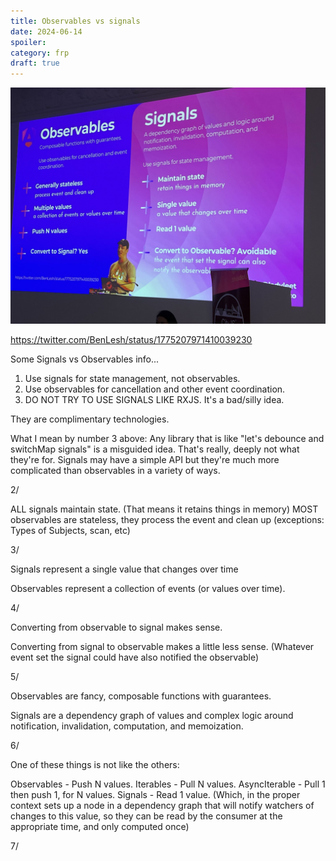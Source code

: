 ```yaml
---
title: Observables vs signals
date: 2024-06-14
spoiler:
category: frp
draft: true
---
```


![](https://raw.githubusercontent.com/fed/blog/7a3102faee39c73b296c87ff7b0e0e20d2c791e7/src/pages/blog/observables-vs-signals/slide.jpeg)

https://twitter.com/BenLesh/status/1775207971410039230

Some Signals vs Observables info...

1.  Use signals for state management, not observables.
2.  Use observables for cancellation and other event coordination.
3.  DO NOT TRY TO USE SIGNALS LIKE RXJS. It's a bad/silly idea.

They are complimentary technologies.

What I mean by number 3 above: Any library that is like "let's debounce and switchMap signals" is a misguided idea. That's really, deeply
not what they're for. Signals may have a simple API but they're much more complicated than observables in a variety of ways.

2/

ALL signals maintain state. (That means it retains things in memory) MOST observables are stateless, they process the event and clean up
(exceptions: Types of Subjects, scan, etc)

3/

Signals represent a single value that changes over time

Observables represent a collection of events (or values over time).

4/

Converting from observable to signal makes sense.

Converting from signal to observable makes a little less sense. (Whatever event set the signal could have also notified the observable)

5/

Observables are fancy, composable functions with guarantees.

Signals are a dependency graph of values and complex logic around notification, invalidation, computation, and memoization.

6/

One of these things is not like the others:

Observables - Push N values. Iterables - Pull N values. AsyncIterable - Pull 1 then push 1, for N values. Signals - Read 1 value. (Which, in
the proper context sets up a node in a dependency graph that will notify watchers of changes to this value, so they can be read by the
consumer at the appropriate time, and only computed once)

7/
